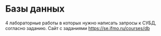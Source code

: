 # Базы данных
4 лабораторные работы в которых нужно написать запросы к СУБД, согласно заданию.
Сайт с заданиями https://se.ifmo.ru/courses/db 